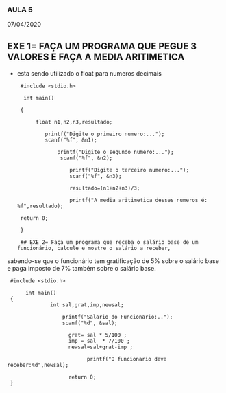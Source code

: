 ### AULA 5
07/04/2020

## EXE 1= FAÇA UM PROGRAMA QUE PEGUE 3 VALORES E FAÇA A MEDIA ARITIMETICA

- esta sendo utilizado o float para numeros decimais

       #include <stdio.h>

        int main()

       {

            float n1,n2,n3,resultado;
       
               printf("Digite o primeiro numero:...");
               scanf("%f", &n1);
          
                   printf("Digite o segundo numero:...");
                    scanf("%f", &n2);
             
                       printf("Digite o terceiro numero:...");
                       scanf("%f", &n3);
                
                       resultado=(n1+n2+n3)/3;
                
                       printf("A media aritimetica desses numeros é:  %f",resultado);
                
       return 0;

       }
       
       ## EXE 2= Faça um programa que receba o salário base de um funcionário, calcule e mostre o salário a receber,
sabendo-se que o funcionário tem gratificação de 5% sobre o salário base e paga imposto de 7% também
sobre o salário base.

     #include <stdio.h>

          int main()
     {
                  int sal,grat,imp,newsal;
    
                      printf("Salario do Funcionario:..");
                      scanf("%d", &sal);
            
                        grat= sal * 5/100 ;
                        imp = sal  * 7/100 ;
                        newsal=sal+grat-imp ;
                
                              printf("O funcionario deve receber:%d",newsal);
                    
                        return 0;
     }

























